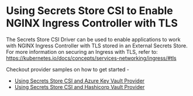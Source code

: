 # Using Secrets Store CSI to Enable NGINX Ingress Controller with TLS

The Secrets Store CSI Driver can be used to enable applications to work with NGINX Ingress Controller with TLS stored in an External Secrets Store. 
For more information on securing an Ingress with TLS, refer to: https://kubernetes.io/docs/concepts/services-networking/ingress/#tls

Checkout provider samples on how to get started -

- [Using Secrets Store CSI and Azure Key Vault Provider](https://github.com/Azure/secrets-store-csi-driver-provider-azure/blob/master/sample/ingress-controller/README.md)
- [Using Secrets Store CSI and Hashicorp Vault Provider](https://github.com/hashicorp/secrets-store-csi-driver-provider-vault/blob/master/sample/ingress-controller/README.md)